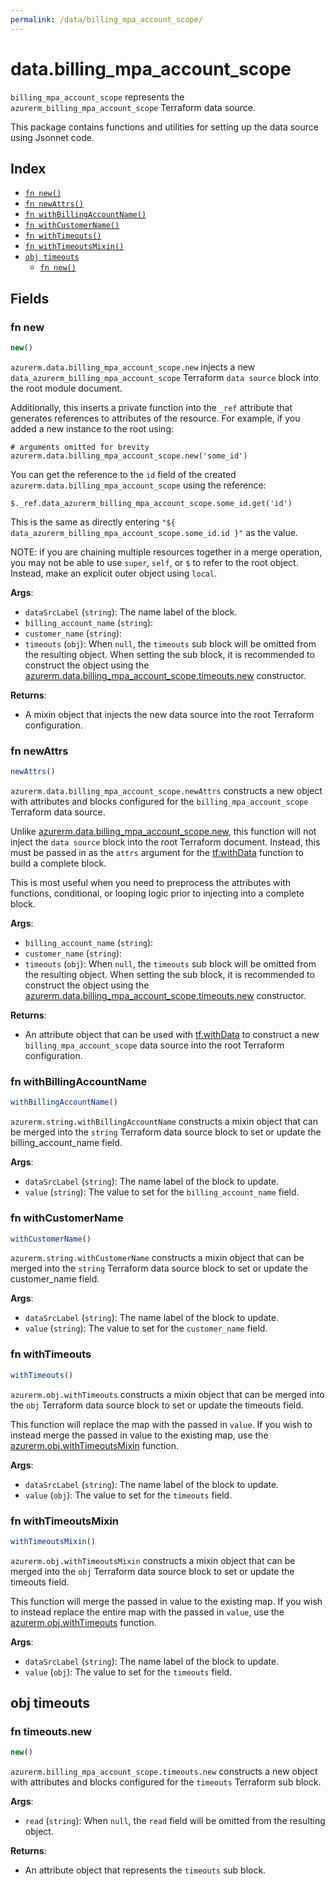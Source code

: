 ```yaml
---
permalink: /data/billing_mpa_account_scope/
---
```


# data.billing_mpa_account_scope

`billing_mpa_account_scope` represents the `azurerm_billing_mpa_account_scope` Terraform data source.



This package contains functions and utilities for setting up the data source using Jsonnet code.


## Index

* [`fn new()`](#fn-new)
* [`fn newAttrs()`](#fn-newattrs)
* [`fn withBillingAccountName()`](#fn-withbillingaccountname)
* [`fn withCustomerName()`](#fn-withcustomername)
* [`fn withTimeouts()`](#fn-withtimeouts)
* [`fn withTimeoutsMixin()`](#fn-withtimeoutsmixin)
* [`obj timeouts`](#obj-timeouts)
  * [`fn new()`](#fn-timeoutsnew)

## Fields

### fn new

```ts
new()
```


`azurerm.data.billing_mpa_account_scope.new` injects a new `data_azurerm_billing_mpa_account_scope` Terraform `data source`
block into the root module document.

Additionally, this inserts a private function into the `_ref` attribute that generates references to attributes of the
resource. For example, if you added a new instance to the root using:

    # arguments omitted for brevity
    azurerm.data.billing_mpa_account_scope.new('some_id')

You can get the reference to the `id` field of the created `azurerm.data.billing_mpa_account_scope` using the reference:

    $._ref.data_azurerm_billing_mpa_account_scope.some_id.get('id')

This is the same as directly entering `"${ data_azurerm_billing_mpa_account_scope.some_id.id }"` as the value.

NOTE: if you are chaining multiple resources together in a merge operation, you may not be able to use `super`, `self`,
or `$` to refer to the root object. Instead, make an explicit outer object using `local`.

**Args**:
  - `dataSrcLabel` (`string`): The name label of the block.
  - `billing_account_name` (`string`): 
  - `customer_name` (`string`): 
  - `timeouts` (`obj`):  When `null`, the `timeouts` sub block will be omitted from the resulting object. When setting the sub block, it is recommended to construct the object using the [azurerm.data.billing_mpa_account_scope.timeouts.new](#fn-billing_mpa_account_scopetimeoutsnew) constructor.

**Returns**:
- A mixin object that injects the new data source into the root Terraform configuration.


### fn newAttrs

```ts
newAttrs()
```


`azurerm.data.billing_mpa_account_scope.newAttrs` constructs a new object with attributes and blocks configured for the `billing_mpa_account_scope`
Terraform data source.

Unlike [azurerm.data.billing_mpa_account_scope.new](#fn-billing_mpa_account_scopenew), this function will not inject the `data source`
block into the root Terraform document. Instead, this must be passed in as the `attrs` argument for the
[tf.withData](https://github.com/tf-libsonnet/core/tree/main/docs#fn-withdata) function to build a complete block.

This is most useful when you need to preprocess the attributes with functions, conditional, or looping logic prior to
injecting into a complete block.

**Args**:
  - `billing_account_name` (`string`): 
  - `customer_name` (`string`): 
  - `timeouts` (`obj`):  When `null`, the `timeouts` sub block will be omitted from the resulting object. When setting the sub block, it is recommended to construct the object using the [azurerm.data.billing_mpa_account_scope.timeouts.new](#fn-billing_mpa_account_scopetimeoutsnew) constructor.

**Returns**:
  - An attribute object that can be used with [tf.withData](https://github.com/tf-libsonnet/core/tree/main/docs#fn-withdata) to construct a new `billing_mpa_account_scope` data source into the root Terraform configuration.


### fn withBillingAccountName

```ts
withBillingAccountName()
```

`azurerm.string.withBillingAccountName` constructs a mixin object that can be merged into the `string`
Terraform data source block to set or update the billing_account_name field.



**Args**:
  - `dataSrcLabel` (`string`): The name label of the block to update.
  - `value` (`string`): The value to set for the `billing_account_name` field.


### fn withCustomerName

```ts
withCustomerName()
```

`azurerm.string.withCustomerName` constructs a mixin object that can be merged into the `string`
Terraform data source block to set or update the customer_name field.



**Args**:
  - `dataSrcLabel` (`string`): The name label of the block to update.
  - `value` (`string`): The value to set for the `customer_name` field.


### fn withTimeouts

```ts
withTimeouts()
```

`azurerm.obj.withTimeouts` constructs a mixin object that can be merged into the `obj`
Terraform data source block to set or update the timeouts field.

This function will replace the map with the passed in `value`. If you wish to instead merge the
passed in value to the existing map, use the [azurerm.obj.withTimeoutsMixin](TODO) function.

**Args**:
  - `dataSrcLabel` (`string`): The name label of the block to update.
  - `value` (`obj`): The value to set for the `timeouts` field.


### fn withTimeoutsMixin

```ts
withTimeoutsMixin()
```

`azurerm.obj.withTimeoutsMixin` constructs a mixin object that can be merged into the `obj`
Terraform data source block to set or update the timeouts field.

This function will merge the passed in value to the existing map. If you wish
to instead replace the entire map with the passed in `value`, use the [azurerm.obj.withTimeouts](TODO)
function.


**Args**:
  - `dataSrcLabel` (`string`): The name label of the block to update.
  - `value` (`obj`): The value to set for the `timeouts` field.


## obj timeouts



### fn timeouts.new

```ts
new()
```


`azurerm.billing_mpa_account_scope.timeouts.new` constructs a new object with attributes and blocks configured for the `timeouts`
Terraform sub block.



**Args**:
  - `read` (`string`):  When `null`, the `read` field will be omitted from the resulting object.

**Returns**:
  - An attribute object that represents the `timeouts` sub block.
